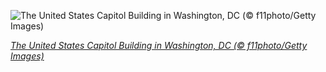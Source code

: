 
![The United States Capitol Building in Washington, DC (© f11photo/Getty Images)](https://cn.bing.com//th?id=OHR.Election2020_EN-US1292390471_1920x1080.jpg&rf=LaDigue_1920x1080.jpg&pid=hp)

*[The United States Capitol Building in Washington, DC (© f11photo/Getty Images)](https://www.bing.com/search?q=us+elections+2020&form=hpcapt&filters=HpDate%3a%2220201103_0800%22)*
